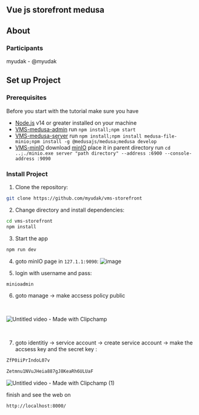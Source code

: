 ## Vue js storefront medusa

## About

### Participants
myudak - @myudak

## Set up Project

### Prerequisites
Before you start with the tutorial make sure you have

- [Node.js](https://nodejs.org/en/) v14 or greater installed on your machine
- [VMS-medusa-admin](https://github.com/myudak/vmsMedusa-admin) run `npm install;npm start`
- [VMS-medusa-server](https://github.com/myudak/vmsMedusa-server) run `npm install;npm install medusa-file-minio;npm install -g @medusajs/medusa;medusa develop`
- [VMS-minIO](https://github.com/myudak/vmsMinIO) download [minIO](https://min.io/docs/minio/windows/index.html) place it in parent directory run `cd ..;./minio.exe server "path directory" --address :6900 --console-address :9090`

### Install Project

1. Clone the repository:
```bash
git clone https://github.com/myudak/vms-storefront
```

2. Change directory and install dependencies:
```bash
cd vms-storefront
npm install
```
3.  Start the app
```bash
npm run dev
```

4. goto minIO page in `127.1.1:9090`:
![image](https://user-images.githubusercontent.com/69108782/194758258-2b41b42f-8b69-4ec3-96bf-30a022120064.png)

5. login with username and pass:
```bash
minioadmin
```
6. goto manage -> make accsess policy public
<br/>

![Untitled video - Made with Clipchamp](https://user-images.githubusercontent.com/69108782/194758492-d235dc80-043a-41f4-b758-371db7f28fef.gif)

<br>

7. goto identitiy -> service account -> create service account -> make the accsess key and the secret key :

```bash
ZfP0iiPrIndoL07v
```
```bash
Zetmnu1NVuJHeia887gJ8KeaRh6ULUaF
```

![Untitled video - Made with Clipchamp (1)](https://user-images.githubusercontent.com/69108782/194758995-d263cf1e-d124-499c-89a3-26f6007e4eb5.gif)

finish and see the web on 
```
http://localhost:8000/
```



